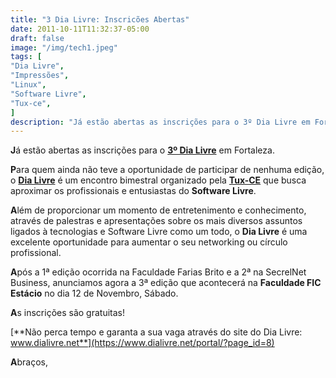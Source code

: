 ```yaml
---
title: "3 Dia Livre: Inscricões Abertas"
date: 2011-10-11T11:32:37-05:00
draft: false
image: "/img/tech1.jpeg"
tags: [
"Dia Livre",
"Impressões",
"Linux",
"Software Livre",
"Tux-ce",
]
description: "Já estão abertas as inscrições para o 3º Dia Livre em Fortaleza."
---
```

**J**á estão abertas as inscrições para o **[3º Dia Livre](https://www.dialivre.net/portal)** em Fortaleza.

**P**ara quem ainda não teve a oportunidade de participar de nenhuma edição, o **[Dia Livre](https://www.dialivre.net/portal/?page_id=7)** é um encontro bimestral organizado pela **[Tux-CE](https://www.tux-ce.org)** que busca aproximar os profissionais e entusiastas do **Software Livre**.

**A**lém de proporcionar um momento de entretenimento e conhecimento, através de palestras e apresentações sobre os mais diversos assuntos ligados à tecnologias e Software Livre como um todo, o **Dia Livre** é uma excelente oportunidade para aumentar o seu networking ou círculo profissional.

**A**pós a 1ª edição ocorrida na Faculdade Farias Brito e a 2ª na SecrelNet Business, anunciamos agora a 3ª edição que acontecerá na **Faculdade FIC Estácio** no dia 12 de Novembro, Sábado.

**A**s inscrições são gratuitas!

[**Não perca tempo e garanta a sua vaga através do site do Dia Livre: www.dialivre.net**](https://www.dialivre.net/portal/?page_id=8)

**A**braços,
